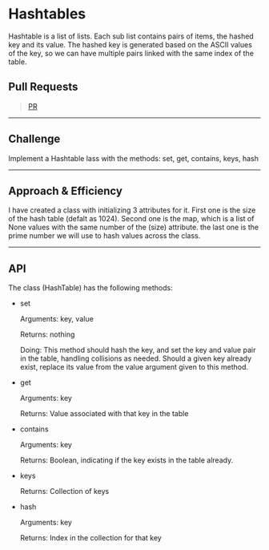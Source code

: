 # Hashtables

Hashtable is a list of lists. Each sub list contains pairs of items, the hashed key and its value. The hashed key is generated based on the ASCII values of the key, so we can have multiple pairs linked with the same index of the table. 

## Pull Requests

> [PR](https://github.com/Mustfa1999/data-structures-and-algorithms/pull/24)

---

## Challenge

Implement a Hashtable lass with the methods: set, get, contains, keys, hash


---

## Approach & Efficiency

I have created a class with initializing 3 attributes for it. First one is the size of the hash table (defalt as 1024). Second one is the map, which is a list of None values with the same number of the (size) attribute. the last one is the prime number we will use to hash values across the class.

---

## API

The class (HashTable) has the following methods:

- set

    Arguments: key, value
    
    Returns: nothing
    
    Doing: This method should hash the key, and set the key and value pair in the table, handling collisions as needed.
    Should a given key already exist, replace its value from the value argument given to this method.

- get

    Arguments: key

    Returns: Value associated with that key in the table

- contains

    Arguments: key
    
    Returns: Boolean, indicating if the key exists in the table already.

- keys
  
    Returns: Collection of keys

- hash
  
    Arguments: key
  
    Returns: Index in the collection for that key

